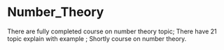 # Number_Theory
There are fully completed course on number theory topic; There have 21 topic explain with example ; Shortly course on number theory.
